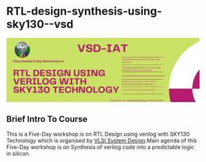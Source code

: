 # RTL-design-synthesis-using-sky130--vsd
![alt text](Verilog-flyer.png)
## Brief Intro To Course
This is a Five-Day workshop is  on RTL Design using verilog with SKY130 Technology which is organised by [VLSI System Design](https://www.vlsisystemdesign.com/).Main agenda of this Five-Day workshop is on  Synthesis of verilog code into a predictable logic in silicon.
